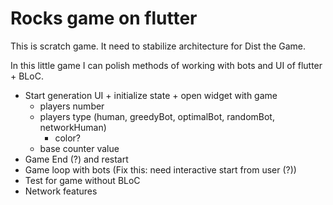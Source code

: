 # Rocks game on flutter

This is scratch game. It need to stabilize architecture for Dist the Game.

In this little game I can polish methods of working with bots and UI of flutter + BLoC.

* Start generation UI + initialize state + open widget with game
  * players number
  * players type (human, greedyBot, optimalBot, randomBot, networkHuman)
    * color?
  * base counter value
* Game End (?) and restart
* Game loop with bots (Fix this: need interactive start from user (?))
* Test for game without BLoC
* Network features
